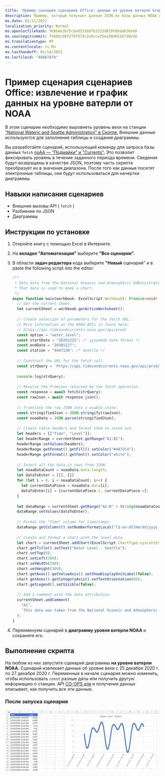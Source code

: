 ```yaml
---
title: 'Пример сценария сценариев Office: данные на уровне ватерли Graph из NOAA'
description: Пример, который получает данные JSON из базы данных NOAA и использует их для создания диаграммы.
ms.date: 01/11/2021
localization_priority: Normal
ms.openlocfilehash: 5b0b4e3675cbe053368f63123d819f0dab626e60
ms.sourcegitcommit: 7580dcb8f2f97974c2a9cce25ea30d6526730e28
ms.translationtype: MT
ms.contentlocale: ru-RU
ms.lasthandoff: 01/14/2021
ms.locfileid: "49867879"
---
```

# <a name="office-scripts-sample-scenario-fetch-and-graph-water-level-data-from-noaa"></a>Пример сценария сценариев Office: извлечение и график данных на уровне ватерли от NOAA

В этом сценарии необходимо выровнеть уровень вехи на станции ["National Wateric and Seattle Administration" в Сиэтле.](https://tidesandcurrents.noaa.gov/stationhome.html?id=9447130) Внешние данные используются для заполнения таблицы и создания диаграммы.

Вы разработайте сценарий, использующий команду для запроса базы данных `fetch` [noAA — "Подмайки" и "Currents".](https://tidesandcurrents.noaa.gov/) Это позволит фиксировать уровень в течение заданного периода времени. Сведения будут возвращены в качестве JSON, поэтому часть скрипта преобразует их в значения диапазона. После того как данные посетят электронные таблицы, они будут использоваться для начертки диаграммы.

## <a name="scripting-skills-covered"></a>Навыки написания сценариев

- Внешние вызовы API ( `fetch` )
- Разбиение по JSON
- Диаграммы

## <a name="setup-instructions"></a>Инструкции по установке

1. Откройте книгу с помощью Excel в Интернете.

1. На **вкладке "Автоматизация"** выберите **"Все сценарии".**

1. В области **задач редактора** кода выберите **"Новый** сценарий" и в paste the following script into the editor.

    ```typescript
    /**
     * Gets data from the National Oceanic and Atmospheric Administration's Tides and Currents database. 
     * That data is used to make a chart.
     */
    async function main(workbook: ExcelScript.Workbook): Promise<void> {
      // Get the current sheet.
      let currentSheet = workbook.getActiveWorksheet();
    
      // Create selection of parameters for the fetch URL.
      // More information on the NOAA APIs is found here: 
      // https://api.tidesandcurrents.noaa.gov/api/prod/
      const option = "water_level";
      const startDate = "20201225"; /* yyyymmdd date format */
      const endDate = "20201227";
      const station = "9447130"; /* Seattle */
    
      // Construct the URL for the fetch call.
      const strQuery = `https://api.tidesandcurrents.noaa.gov/api/prod/datagetter?product=${option}&begin_date=${startDate}&end_date=${endDate}&datum=MLLW&station=${station}&units=english&time_zone=gmt&application=NOS.COOPS.TAC.WL&format=json`;
    
      console.log(strQuery);
    
      // Resolve the Promises returned by the fetch operation.
      const response = await fetch(strQuery);
      const rawJson = await response.json();
    
      // Translate the raw JSON into a usable state.
      const stringifiedJson = JSON.stringify(rawJson);
      const noaaData = JSON.parse(stringifiedJson);
    
      // Create table headers and format them to stand out.
      let headers = [["Time", "Level"]];
      let headerRange = currentSheet.getRange("A1:B1");
      headerRange.setValues(headers);
      headerRange.getFormat().getFill().setColor("#4472C4");
      headerRange.getFormat().getFont().setColor("white");
    
      // Insert all the data in rows from JSON.
      let noaaDataCount = noaaData.data.length;
      let dataToEnter = [[], []]
      for (let i = 0; i < noaaDataCount; i++) {
        let currentDataPiece = noaaData.data[i];
        dataToEnter[i] = [currentDataPiece.t, currentDataPiece.v];
      }
    
      let dataRange = currentSheet.getRange("A2:B" + String(noaaDataCount + 1)); /* +1 to account for the title row */
      dataRange.setValues(dataToEnter);
      
      // Format the "Time" column for timestamps.
      dataRange.getColumn(0).setNumberFormatLocal("[$-en-US]mm/dd/yyyy hh:mm AM/PM;@");
    
      // Create and format a chart with the level data.
      let chart = currentSheet.addChart(ExcelScript.ChartType.xyscatterSmooth,dataRange);
      chart.getTitle().setText("Water Level - Seattle");
      chart.setTop(0);
      chart.setLeft(300);
      chart.setWidth(500);
      chart.setHeight(300);
      chart.getAxes().getValueAxis().setShowDisplayUnitLabel(false);
      chart.getAxes().getCategoryAxis().setTextOrientation(60);
      chart.getLegend().setVisible(false);

      // Add a comment with the data attribution.
      currentSheet.addComment(
        "A1", 
        `This data was taken from the National Oceanic and Atmospheric Administration's Tides and Currents database on ${new Date(Date.now())}.`
      );
    }
    ```

1. Переименуем сценарий в **диаграмму уровня ватерли NOAA** и сохраните его.

## <a name="running-the-script"></a>Выполнение скрипта

На любом из них запустите сценарий диаграммы **на уровне ватерли NOAA.** Сценарий извлекает данные об уровне вехи с 25 декабря 2020 г. по 27 декабря 2020 г. Переменные в начале сценария можно изменить, чтобы использовать `const` разные даты или получить другую информацию о станции. API [CO-OPS для](https://api.tidesandcurrents.noaa.gov/api/prod/) и получения данных описывает, как получить все эти данные.

### <a name="after-running-the-script"></a>После запуска сценария

![На этом графике после запуска сценария показаны некоторые данные об уровне ватерли и диаграмма.](../../images/scenario-noaa-water-level-after.png)
